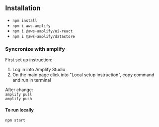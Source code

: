 ## Installation

- `npm install`
- `npm i aws-amplify`
- `npm i @aws-amplify/ui-react`
- `npm i @aws-amplify/datastore`

### Syncronize with amplify

First set up instruction:

1. Log in into Amplify Studio
2. On the main page click into "Local setup instruction", copy command and run in terminal

After change:  
 `amplify pull`  
 `amplify push`

#### To run locally

`npm start`
